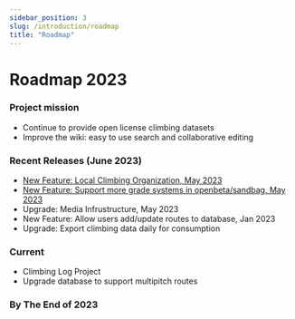 ```yaml
---
sidebar_position: 3
slug: /introduction/roadmap
title: "Roadmap"
---
```

# Roadmap 2023

### Project mission

- Continue to provide open license climbing datasets
- Improve the wiki: easy to use search and collaborative editing

### Recent Releases (June 2023)

- [New Feature: Local Climbing Organization, May 2023](https://openbeta.substack.com/p/openbeta-and-lcos)
- [New Feature: Support more grade systems in openbeta/sandbag, May 2023](https://github.com/OpenBeta/sandbag)
- Upgrade: Media Infrustructure, May 2023
- New Feature: Allow users add/update routes to database, Jan 2023
- Upgrade: Export climbing data daily for consumption

### Current 

- Climbing Log Project
- Upgrade database to support multipitch routes

### By The End of 2023
